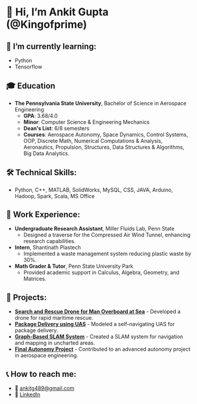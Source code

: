# 👋 Hi, I’m Ankit Gupta (@Kingofprime)

## 🌱 I’m currently learning:
- Python
- Tensorflow

## 🎓 Education
- **The Pennsylvania State University**, Bachelor of Science in Aerospace Engineering
  - **GPA**: 3.68/4.0
  - **Minor**: Computer Science & Engineering Mechanics
  - **Dean's List**: 6/8 semesters
  - **Courses**: Aerospace Autonomy, Space Dynamics, Control Systems, OOP, Discrete Math, Numerical Computations & Analysis, Aeronautics, Propulsion, Structures, Data Structures & Algorithms, Big Data Analytics.

## 🛠️ Technical Skills:
- Python, C++, MATLAB, SolidWorks, MySQL, CSS, JAVA, Arduino, Hadoop, Spark, Scala, MS Office

## 💼 Work Experience:
- **Undergraduate Research Assistant**, Miller Fluids Lab, Penn State
  - Designed a traverse for the Compressed Air Wind Tunnel, enhancing research capabilities.
- **Intern**, Shantinath Plastech
  - Implemented a waste management system reducing plastic waste by 30%.
- **Math Grader & Tutor**, Penn State University Park
  - Provided academic support in Calculus, Algebra, Geometry, and Matrices.

## 🚀 Projects:
- [**Search and Rescue Drone for Man Overboard at Sea**](https://github.com/Nick-Giampetro/G.E.O.F.F-AERSP497) - Developed a drone for rapid maritime rescue.
- [**Package Delivery using UAS**](https://github.com/Nick-Giampetro/Package-Delivery-AERSP497Proj3) - Modeled a self-navigating UAS for package delivery.
- [**Graph-Based SLAM System**](https://github.com/Nick-Giampetro/SLAM-Method-AERSP497Proj2) - Created a SLAM system for navigation and mapping in uncharted areas.
- [**Final Autonomy Project**](https://github.com/JacksonFezell/Final-Autonomy-Project-AERSP497) - Contributed to an advanced autonomy project in aerospace engineering.

## 📞 How to reach me:
- 📧 ankitg489@gmail.com
- 🔗 [LinkedIn](https://linkedin.com/in/ankitg489)

<!---
Kingofprime/Kingofprime is a ✨ special ✨ repository because its `README.md` (this file) appears on your GitHub profile.
You can click the Preview link to take a look at your changes.
--->
